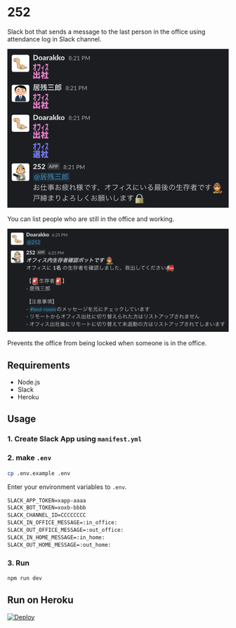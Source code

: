 # 252

Slack bot that sends a message to the last person in the office using attendance log in Slack channel.

![attendance](attendance.png)

You can list people who are still in the office and working.

![252](252.png)

Prevents the office from being locked when someone is in the office.

## Requirements

- Node.js
- Slack
- Heroku

## Usage

### 1. Create Slack App using `manifest.yml`

### 2. make `.env`

```sh
cp .env.example .env
```

Enter your environment variables to `.env`.

```txt
SLACK_APP_TOKEN=xapp-aaaa
SLACK_BOT_TOKEN=xoxb-bbbb
SLACK_CHANNEL_ID=CCCCCCCC
SLACK_IN_OFFICE_MESSAGE=:in_office:
SLACK_OUT_OFFICE_MESSAGE=:out_office:
SLACK_IN_HOME_MESSAGE=:in_home:
SLACK_OUT_HOME_MESSAGE=:out_home:
```

### 3. Run

```sh
npm run dev
```

## Run on Heroku

[![Deploy](https://www.herokucdn.com/deploy/button.svg)](https://heroku.com/deploy)
